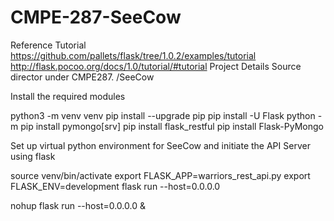 # CMPE-287-SeeCow
Reference Tutorial
https://github.com/pallets/flask/tree/1.0.2/examples/tutorial
http://flask.pocoo.org/docs/1.0/tutorial/#tutorial
Project Details
Source director under CMPE287.
/SeeCow

Install the required modules

python3 -m venv venv
pip install --upgrade
pip pip install -U Flask
python -m pip install pymongo[srv]
pip install flask_restful
pip install Flask-PyMongo

Set up virtual python environment for SeeCow and initiate the API Server using flask

source venv/bin/activate
export FLASK_APP=warriors_rest_api.py
export FLASK_ENV=development
flask run --host=0.0.0.0

nohup flask run --host=0.0.0.0 &
